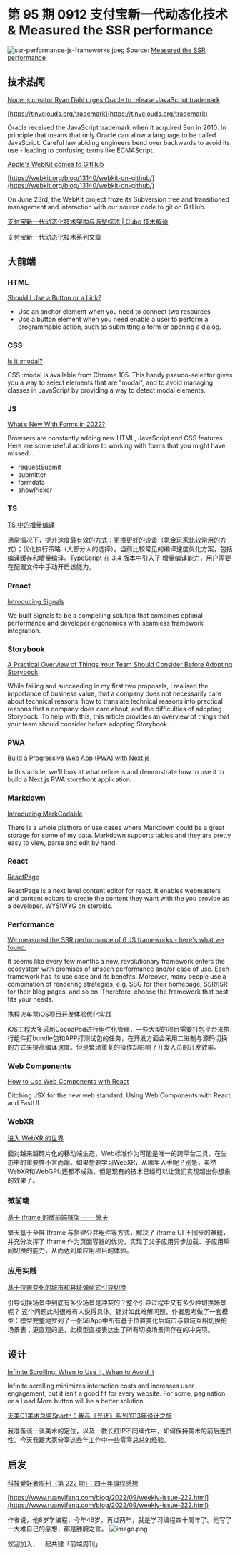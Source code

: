 # 第 95 期 0912 支付宝新一代动态化技术 & Measured the SSR performance
![ssr-performance-js-frameworks.jpeg](https://cdn.nlark.com/yuque/0/2022/jpeg/85771/1662946770583-ed3d591f-8791-4643-b429-33d665b024e7.jpeg#clientId=u50f88582-731a-4&crop=0&crop=0&crop=1&crop=1&from=ui&height=375&id=u0d624604&margin=%5Bobject%20Object%5D&name=ssr-performance-js-frameworks.jpeg&originHeight=500&originWidth=750&originalType=binary&ratio=1&rotation=0&showTitle=false&size=77429&status=done&style=none&taskId=ue45e4344-b1f3-45e0-b302-7bfca9e8f9c&title=&width=563)
Source: [Measured the SSR performance](https://www.enterspeed.com/blog/we-measured-the-ssr-performance-of-6-js-frameworks-heres-what-we-found/)

## 技术热闻
[Node.js creator Ryan Dahl urges Oracle to release JavaScript trademark](https://devclass.com/2022/09/05/node-js-creator-ryan-dahl-urges-oracle-to-release-javascript-trademark/)


[https://tinyclouds.org/trademark](https://tinyclouds.org/trademark)

Oracle received the JavaScript trademark when it acquired Sun in 2010. In principle that means that only Oracle can allow a language to be called JavaScript. Careful law abiding engineers bend over backwards to avoid its use - leading to confusing terms like ECMAScript.

[Apple's WebKit comes to GitHub](https://coderoasis.com/webkit-comes-to-github/)


[https://webkit.org/blog/13140/webkit-on-github/](https://webkit.org/blog/13140/webkit-on-github/)

On June 23rd, the WebKit project froze its Subversion tree and transitioned management and interaction with our source code to git on GitHub.

[支付宝新一代动态化技术架构与选型综述 | Cube 技术解读](https://mp.weixin.qq.com/s/eJeoAdv31imzE3pAk-mM3A)

支付宝新一代动态化技术系列文章

## 大前端
### HTML
[Should I Use a Button or a Link?](https://ashleemboyer.com/blog/should-i-use-a-button-or-a-link)


- Use an anchor element when you need to connect two resources
- Use a button element when you need enable a user to perform a programmable action, such as submitting a form or opening a dialog.

### CSS
[Is it :modal?](https://web.dev/is-it-modal/)

CSS :modal is available from Chrome 105. This handy pseudo-selector gives you a way to select elements that are "modal", and to avoid managing classes in JavaScript by providing a way to detect modal elements.

### JS
[What’s New With Forms in 2022?](https://css-tricks.com/whats-new-with-forms-in-2022/)

Browsers are constantly adding new HTML, JavaScript and CSS features. Here are some useful additions to working with forms that you might have missed…

- requestSubmit
- submitter
- formdata
- showPicker

### TS
[TS 中的增量编译](https://mp.weixin.qq.com/s/830njEJhNGSSvYO7zHXg8A)

通常情况下，提升速度最有效的方式：更换更好的设备（氪金玩家比较常用的方式）；优化执行策略（大部分人的选择）。当前比较常见的编译速度优化方案，包括编译缓存和增量编译。TypeScript 在 3.4 版本中引入了 增量编译能力，用户需要在配置文件中手动开启该能力。

### Preact
[Introducing Signals](https://preactjs.com/blog/introducing-signals/)

We built Signals to be a compelling solution that combines optimal performance and developer ergonomics with seamless framework integration.

### Storybook
[A Practical Overview of Things Your Team Should Consider Before Adopting Storybook](https://www.chakshunyu.com/blog/practical-overview-storybook/)

While failing and succeeding in my first two proposals, I realised the importance of business value, that a company does not necessarily care about technical reasons, how to translate technical reasons into practical reasons that a company does care about, and the difficulties of adopting Storybook. To help with this, this article provides an overview of things that your team should consider before adopting Storybook. 

### PWA
[Build a Progressive Web App (PWA) with Next.js](https://refine.dev/blog/next-js-pwa/)

In this article, we'll look at what refine is and demonstrate how to use it to build a Next.js PWA storefront application.

### Markdown
[Introducing MarkCodable](https://trycombine.com/posts/introducing-markcodable/)

There is a whole plethora of use cases where Markdown could be a great storage for some of my data. Markdown supports tables and they are pretty easy to view, parse and edit by hand.

### React
[ReactPage](https://react-page.github.io/)

ReactPage is a next level content editor for react. It enables webmasters and content editors to create the content they want with the <Components /> you provide as a developer. WYSIWYG on steroids.

### Performance
[We measured the SSR performance of 6 JS frameworks - here's what we found.](https://www.enterspeed.com/blog/we-measured-the-ssr-performance-of-6-js-frameworks-heres-what-we-found/)

It seems like every few months a new, revolutionary framework enters the ecosystem with promises of unseen performance and/or ease of use. Each framework has its use case and its benefits. Moreover, many people use a combination of rendering strategies, e.g. SSG for their homepage, SSR/ISR for their blog pages, and so on. Therefore, choose the framework that best fits your needs.

[ 携程火车票iOS项目开发体验优化实践](https://mp.weixin.qq.com/s/uNSLVcndOFSUiHVU_uSP8A)

iOS工程大多采用CocoaPod进行组件化管理，一些大型的项目需要打包平台来执行组件打bundle包和APP打测试包的任务，在开发方面会采用二进制与源码切换的方式来提高编译速度。但是繁琐重复的操作却影响了开发人员的开发效率。

### Web Components
[How to Use Web Components with React](https://blog.bitsrc.io/how-to-use-web-components-with-react-5b8bb59d6c5)

Ditching JSX for the new web standard. Using Web Components with React and FastUI

### WebXR
[进入 WebXR 的世界](https://mp.weixin.qq.com/s/WP3SMTzaNlmLEfjMUIyIsw)

面对越来越碎片化的移动端生态，Web标准作为可能是唯一的跨平台工具，在生态中的重要性不言而喻。如果想要学习WebXR，从哪里入手呢？别急，虽然WebXR和WebGPU还都不成熟，但是现有的技术已经可以让我们实现超出你想象的效果了。

### 微前端
[基于 iframe 的微前端框架 —— 擎天](https://mp.weixin.qq.com/s/Rohj17iy7qglDAjheo5aKw)

擎天基于全屏 Iframe 与搭建公共组件等方式，解决了 iframe UI 不同步的难题，并充分发挥了 iframe 作为页面容器的优势，实现了父子应用异步加载、子应用瞬间切换的能力，从而达到单应用项目的体验。

### 应用实践
[基于位置变化的城市和县域弹窗式引导切换](https://mp.weixin.qq.com/s/tC8BqP-JY41tDrPvtU1KIw)

引导切换场景中到底有多少场景是冲突的？整个引导过程中又有多少种切换场景呢？ 这个问题此时很难有人说得具体。针对如此难解问题，作者思考做了一套模型：模型完整地罗列了一张58App中所有基于位置变化后城市与县域互相切换的场景表；更直观的是，此模型直接表达出了所有切换场景间存在的冲突项。

## 设计
[Infinite Scrolling: When to Use It, When to Avoid It](https://www.nngroup.com/articles/infinite-scrolling-tips/)

Infinite scrolling minimizes interaction costs and increases user engagement, but it isn’t a good fit for every website. For some, pagination or a Load More button will be a better solution.

[天美G1美术总监Sparth：我与《光环》系列的13年设计之旅](https://mp.weixin.qq.com/s/UolHPIEAJeyIhP03F2u97g)

我准备谈一谈美术的定位，以及一款长红IP不同续作中，如何保持美术的前后连贯性。今天我跟大家分享这些年工作中一些零零总总的经验。

## 启发
[科技爱好者周刊（第 222 期）：四十年编程感想](https://codefol.io/posts/the-forty-year-programmer/)


[https://www.ruanyifeng.com/blog/2022/09/weekly-issue-222.html](https://www.ruanyifeng.com/blog/2022/09/weekly-issue-222.html)

作者说，他8岁学编程，今年46岁，再过两年，就是学习编程四十周年了。他写了一大堆自己的感想，都是肺腑之言。
![image.png](https://cdn.nlark.com/yuque/0/2020/png/85771/1605930034828-7fc81343-651f-4a15-8465-eebe5a23cf61.png#crop=0&crop=0&crop=1&crop=1&height=31&id=C5Hpa&margin=%5Bobject%20Object%5D&name=image.png&originHeight=90&originWidth=2186&originalType=binary&ratio=1&rotation=0&showTitle=false&size=14325&status=done&style=none&title=&width=746)


欢迎加入，一起共建「前端周刊」

